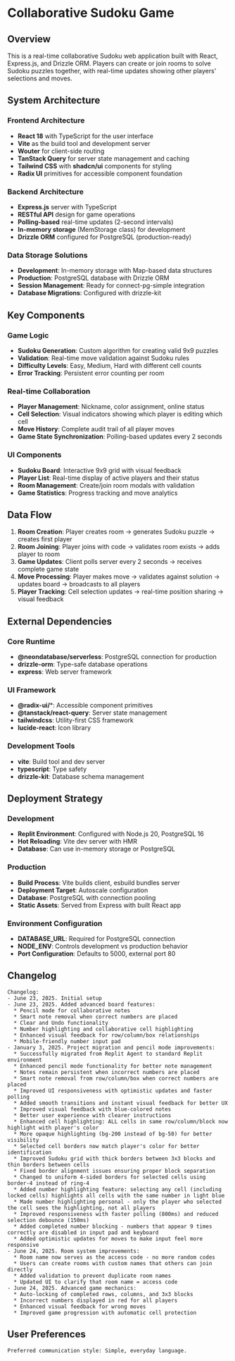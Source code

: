 # Collaborative Sudoku Game

## Overview

This is a real-time collaborative Sudoku web application built with React, Express.js, and Drizzle ORM. Players can create or join rooms to solve Sudoku puzzles together, with real-time updates showing other players' selections and moves.

## System Architecture

### Frontend Architecture
- **React 18** with TypeScript for the user interface
- **Vite** as the build tool and development server
- **Wouter** for client-side routing
- **TanStack Query** for server state management and caching
- **Tailwind CSS** with **shadcn/ui** components for styling
- **Radix UI** primitives for accessible component foundation

### Backend Architecture
- **Express.js** server with TypeScript
- **RESTful API** design for game operations
- **Polling-based** real-time updates (2-second intervals)
- **In-memory storage** (MemStorage class) for development
- **Drizzle ORM** configured for PostgreSQL (production-ready)

### Data Storage Solutions
- **Development**: In-memory storage with Map-based data structures
- **Production**: PostgreSQL database with Drizzle ORM
- **Session Management**: Ready for connect-pg-simple integration
- **Database Migrations**: Configured with drizzle-kit

## Key Components

### Game Logic
- **Sudoku Generation**: Custom algorithm for creating valid 9x9 puzzles
- **Validation**: Real-time move validation against Sudoku rules
- **Difficulty Levels**: Easy, Medium, Hard with different cell counts
- **Error Tracking**: Persistent error counting per room

### Real-time Collaboration
- **Player Management**: Nickname, color assignment, online status
- **Cell Selection**: Visual indicators showing which player is editing which cell
- **Move History**: Complete audit trail of all player moves
- **Game State Synchronization**: Polling-based updates every 2 seconds

### UI Components
- **Sudoku Board**: Interactive 9x9 grid with visual feedback
- **Player List**: Real-time display of active players and their status
- **Room Management**: Create/join room modals with validation
- **Game Statistics**: Progress tracking and move analytics

## Data Flow

1. **Room Creation**: Player creates room → generates Sudoku puzzle → creates first player
2. **Room Joining**: Player joins with code → validates room exists → adds player to room
3. **Game Updates**: Client polls server every 2 seconds → receives complete game state
4. **Move Processing**: Player makes move → validates against solution → updates board → broadcasts to all players
5. **Player Tracking**: Cell selection updates → real-time position sharing → visual feedback

## External Dependencies

### Core Runtime
- **@neondatabase/serverless**: PostgreSQL connection for production
- **drizzle-orm**: Type-safe database operations
- **express**: Web server framework

### UI Framework
- **@radix-ui/***: Accessible component primitives
- **@tanstack/react-query**: Server state management
- **tailwindcss**: Utility-first CSS framework
- **lucide-react**: Icon library

### Development Tools
- **vite**: Build tool and dev server
- **typescript**: Type safety
- **drizzle-kit**: Database schema management

## Deployment Strategy

### Development
- **Replit Environment**: Configured with Node.js 20, PostgreSQL 16
- **Hot Reloading**: Vite dev server with HMR
- **Database**: Can use in-memory storage or PostgreSQL

### Production
- **Build Process**: Vite builds client, esbuild bundles server
- **Deployment Target**: Autoscale configuration
- **Database**: PostgreSQL with connection pooling
- **Static Assets**: Served from Express with built React app

### Environment Configuration
- **DATABASE_URL**: Required for PostgreSQL connection
- **NODE_ENV**: Controls development vs production behavior
- **Port Configuration**: Defaults to 5000, external port 80

## Changelog

```
Changelog:
- June 23, 2025. Initial setup
- June 23, 2025. Added advanced board features:
  * Pencil mode for collaborative notes
  * Smart note removal when correct numbers are placed
  * Clear and Undo functionality
  * Number highlighting and collaborative cell highlighting
  * Enhanced visual feedback for row/column/box relationships
  * Mobile-friendly number input pad
- January 3, 2025. Project migration and pencil mode improvements:
  * Successfully migrated from Replit Agent to standard Replit environment
  * Enhanced pencil mode functionality for better note management
  * Notes remain persistent when incorrect numbers are placed
  * Smart note removal from row/column/box when correct numbers are placed
  * Improved UI responsiveness with optimistic updates and faster polling
  * Added smooth transitions and instant visual feedback for better UX
  * Improved visual feedback with blue-colored notes
  * Better user experience with clearer instructions
  * Enhanced cell highlighting: ALL cells in same row/column/block now highlight with player's color
  * More opaque highlighting (bg-200 instead of bg-50) for better visibility
  * Selected cell borders now match player's color for better identification
  * Improved Sudoku grid with thick borders between 3x3 blocks and thin borders between cells
  * Fixed border alignment issues ensuring proper block separation
  * Changed to uniform 4-sided borders for selected cells using border-4 instead of ring-4
  * Added number highlighting feature: selecting any cell (including locked cells) highlights all cells with the same number in light blue
  * Made number highlighting personal - only the player who selected the cell sees the highlighting, not all players
  * Improved responsiveness with faster polling (800ms) and reduced selection debounce (150ms)
  * Added completed number blocking - numbers that appear 9 times correctly are disabled in input pad and keyboard
  * Added optimistic updates for moves to make input feel more responsive
- June 24, 2025. Room system improvements:
  * Room name now serves as the access code - no more random codes
  * Users can create rooms with custom names that others can join directly
  * Added validation to prevent duplicate room names
  * Updated UI to clarify that room name = access code
- June 24, 2025. Advanced game mechanics:
  * Auto-locking of completed rows, columns, and 3x3 blocks
  * Incorrect numbers displayed in red for all players
  * Enhanced visual feedback for wrong moves
  * Improved game progression with automatic cell protection
```

## User Preferences

```
Preferred communication style: Simple, everyday language.
```
